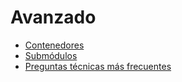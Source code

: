 # Avanzado

  * [Contenedores](advanced/containers)
  * [Submódulos](advanced/submodules)
  * [Preguntas técnicas más frecuentes](advanced/frequent_technical_questions)

